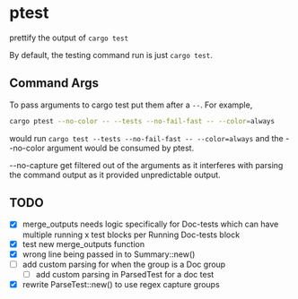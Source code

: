 # ptest

prettify the output of `cargo test`

By default, the testing command run is just `cargo test`.

## Command Args
To pass arguments to cargo test put them after a `--`. For example, 
```bash 
cargo ptest --no-color -- --tests --no-fail-fast -- --color=always
```
would run `cargo test --tests --no-fail-fast -- --color=always` and the --no-color argument would be consumed by ptest.

--no-capture get filtered out of the arguments as it interferes with parsing the command output as it provided unpredictable output.

## TODO
 - [x] merge_outputs needs logic specifically for Doc-tests which can have multiple running x test blocks per Running Doc-tests block
 - [x] test new merge_outputs function
 - [x] wrong line being passed in to Summary::new()
 - [ ] add custom parsing for when the group is a Doc group
   - [ ] add custom parsing in ParsedTest for a doc test
 - [x] rewrite ParseTest::new() to use regex capture groups